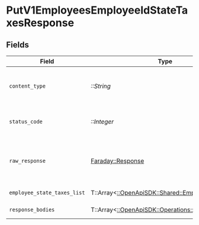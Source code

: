 # PutV1EmployeesEmployeeIdStateTaxesResponse


## Fields

| Field                                                                                       | Type                                                                                        | Required                                                                                    | Description                                                                                 |
| ------------------------------------------------------------------------------------------- | ------------------------------------------------------------------------------------------- | ------------------------------------------------------------------------------------------- | ------------------------------------------------------------------------------------------- |
| `content_type`                                                                              | *::String*                                                                                  | :heavy_check_mark:                                                                          | HTTP response content type for this operation                                               |
| `status_code`                                                                               | *::Integer*                                                                                 | :heavy_check_mark:                                                                          | HTTP response status code for this operation                                                |
| `raw_response`                                                                              | [Faraday::Response](https://www.rubydoc.info/gems/faraday/Faraday/Response)                 | :heavy_check_mark:                                                                          | Raw HTTP response; suitable for custom response parsing                                     |
| `employee_state_taxes_list`                                                                 | T::Array<[::OpenApiSDK::Shared::EmployeeStateTax](../../models/shared/employeestatetax.md)> | :heavy_minus_sign:                                                                          | Example response                                                                            |
| `response_bodies`                                                                           | T::Array<[::OpenApiSDK::Operations::ResponseBody](../../models/operations/responsebody.md)> | :heavy_minus_sign:                                                                          | Unprocessable Entity                                                                        |